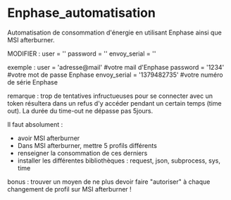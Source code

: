 # Enphase_automatisation
Automatisation de consommation d'énergie en utilisant Enphase ainsi que MSI afterburner.

MODIFIER :
user = ''
password = ''
envoy_serial = ''

exemple :
user = 'adresse@mail' #votre mail d'Enphase
password = '1234' #votre mot de passe Enphase
envoy_serial = '1379482735' #votre numéro de série Enphase

remarque : trop de tentatives infructueuses pour se connecter avec un token résultera dans un refus d'y accéder pendant un certain temps (time out). La durée du time-out ne dépasse pas 5jours.

Il faut absolument :
- avoir MSI afterburner
- Dans MSI afterburner, mettre 5 profils différents
- renseigner la consommation de ces derniers
- installer les différentes bibliothèques : request, json, subprocess, sys, time

bonus : trouver un moyen de ne plus devoir faire "autoriser" à chaque changement de profil sur MSI afterburner !
